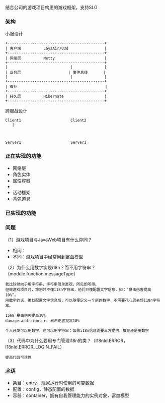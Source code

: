 结合公司的游戏项目构思的游戏框架，支持SLG


### 架构
小服设计
```
+-------------------------------------------+
| 客户端          LayaAir/U3d                |
+-------------------------------------------+
| 网络层          Netty                      |
+-------------------------------------------+
|                            |              |
| 业务层                     | 事件总线       |
|                            |              |
+-------------------------------------------+
| 缓存                                       |
+-------------------------------------------+
| 持久层          Hibernate                  |
+-------------------------------------------+
```


跨服战设计
```
Client1                      Client2
   |



Server1                      Server1

```

### 正在实现的功能
* 网络层
* 角色实体
* 属性容器
*
* 活动框架
* 背包道具


### 已实现的功能

### 问题

（1）游戏项目与JavaWeb项目有什么异同？
* 相同：
* 不同：游戏项目中经常用到富血模型

（2）为什么用数字实现i18n？而不用字符串？（module.function.messageType）
```
我比较倾向于用字符串，字符串简单直观，所见即所得。
但做游戏项目时，策划并不懂i18n字符串，他们只懂配置文字信息，如：“暴击伤害提高10%”。
用数字的话，策划配置文字信息后，可以随便定义一个新的数字，不需要花心思去想i18n字符串。

1568 暴击伤害提高10%
damage.addition.cri 暴击伤害提高10%

个人开发可以用数字，也可以用字符串；如果i18n信息需要三方提供，推荐还是用数字
```

（3）代码中为什么要用专门管理i18n的类？（I18nId.ERROR，I18nId.ERROR_LOGIN_FAIL）
```
提高代码可读性
```


### 术语
* 条目：entry，玩家运行时使用的可变数据
* 配置：config，静态配置的数据
* 容器：container，拥有自我管理能力的实例对象，富血模型
